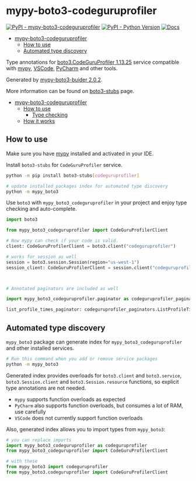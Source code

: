 # mypy-boto3-codeguruprofiler

[![PyPI - mypy-boto3-codeguruprofiler](https://img.shields.io/pypi/v/mypy-boto3-codeguruprofiler.svg?color=blue)](https://pypi.org/project/mypy-boto3-codeguruprofiler)
[![PyPI - Python Version](https://img.shields.io/pypi/pyversions/mypy-boto3-codeguruprofiler.svg?color=blue)](https://pypi.org/project/mypy-boto3-codeguruprofiler)
[![Docs](https://img.shields.io/readthedocs/mypy-boto3-builder.svg?color=blue)](https://mypy-boto3-builder.readthedocs.io/)

- [mypy-boto3-codeguruprofiler](#mypy-boto3-codeguruprofiler)
  - [How to use](#how-to-use)
  - [Automated type discovery](#automated-type-discovery)


Type annotations for
[boto3.CodeGuruProfiler 1.13.25](https://boto3.amazonaws.com/v1/documentation/api/1.13.25/reference/services/codeguruprofiler.html#CodeGuruProfiler) service
compatible with [mypy](https://github.com/python/mypy), [VSCode](https://code.visualstudio.com/),
[PyCharm](https://www.jetbrains.com/pycharm/) and other tools.

Generated by [mypy-boto3-buider 2.0.2](https://github.com/vemel/mypy_boto3_builder).

More information can be found on [boto3-stubs](https://pypi.org/project/boto3-stubs/) page.

- [mypy-boto3-codeguruprofiler](#mypy-boto3-codeguruprofiler)
  - [How to use](#how-to-use)
    - [Type checking](#type-checking)
  - [How it works](#how-it-works)

## How to use

Make sure you have [mypy](https://github.com/python/mypy) installed and activated in your IDE.

Install `boto3-stubs` for `CodeGuruProfiler` service.

```bash
python -m pip install boto3-stubs[codeguruprofiler]

# update installed packages index for automated type discovery
python -m mypy_boto3
```

Use `boto3` with `mypy_boto3_codeguruprofiler` in your project and enjoy type checking and auto-complete.

```python
import boto3

from mypy_boto3_codeguruprofiler import CodeGuruProfilerClient

# Now mypy can check if your code is valid.
client: CodeGuruProfilerClient = boto3.client("codeguruprofiler")

# works for session as well
session = boto3.session.Session(region="us-west-1")
session_client: CodeGuruProfilerClient = session.client("codeguruprofiler")



# Annotated paginators are included as well

import mypy_boto3_codeguruprofiler.paginator as codeguruprofiler_paginators

list_profile_times_paginator: codeguruprofiler_paginators.ListProfileTimesPaginator = client.get_paginator("list_profile_times")
```

## Automated type discovery

`mypy_boto3` package can generate index for `mypy_boto3_codeguruprofiler` and other installed services.

```bash
# Run this command when you add or remove service packages
python -m mypy_boto3
```

Generated index provides overloads for `boto3.client` and `boto3.service`,
`boto3.Session.client` and `boto3.Session.resource` functions,
so explicit type annotations are not needed.

- `mypy` supports function overloads as expected
- `PyCharm` also supports function overloads, but consumes a lot of RAM, use carefully
- `VSCode` does not currently support function overloads

Also, generated index allows you to import types from `mypy_boto3`:

```python
# you can replace imports
import mypy_boto3_codeguruprofiler as codeguruprofiler
from mypy_boto3_codeguruprofiler import CodeGuruProfilerClient

# with these
from mypy_boto3 import codeguruprofiler
from mypy_boto3.codeguruprofiler import CodeGuruProfilerClient
```